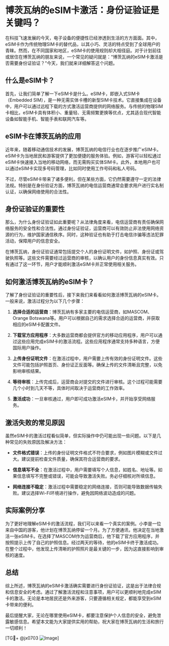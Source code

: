 # 博茨瓦纳的eSIM卡激活：身份证验证是关键吗？

在科技飞速发展的今天，电子设备的便捷性已经渗透到生活的方方面面。其中，eSIM卡作为传统物理SIM卡的替代品，以其小巧、灵活的特点受到了全球用户的青睐。然而，在不同国家和地区，eSIM卡的使用规则却大相径庭。对于计划前往或居住在博茨瓦纳的朋友来说，一个常见的疑问就是：“博茨瓦纳的eSIM卡激活是否需要身份证验证？”今天，我们就来详细解答这个问题。

## 什么是eSIM卡？

首先，让我们简单了解一下eSIM卡是什么。eSIM卡，即嵌入式SIM卡（Embedded SIM），是一种无需实体卡槽的新型SIM卡技术。它直接集成在设备中，用户可以通过远程下载的方式激活运营商提供的网络服务。与传统的物理SIM卡相比，eSIM卡具有体积小、重量轻、无需频繁更换等优点，尤其适合现代智能设备如智能手机、智能手表和联网汽车等。

## eSIM卡在博茨瓦纳的应用

近年来，随着移动通信技术的发展，博茨瓦纳的电信行业也在逐步推广eSIM卡。eSIM卡为当地居民和游客提供了更加便捷的服务体验。例如，游客可以轻松通过eSIM卡快速接入当地的移动网络，而无需购买实体SIM卡。此外，本地用户也可以通过eSIM卡实现多号码管理，比如同时使用工作号码和私人号码。

不过，尽管eSIM卡带来了诸多便利，但在某些方面，它仍然需要遵守一定的法律法规。特别是在身份验证方面，博茨瓦纳的电信运营商通常会要求用户进行实名制认证，以确保网络使用的合法性。

## 身份证验证的重要性

那么，为什么身份证验证如此重要呢？从法律角度来看，电信运营商有责任确保网络服务的安全性和合法性。通过身份证验证，运营商可以有效防止非法使用网络资源的行为，维护国家通信秩序。同时，这种验证也有助于打击电信诈骗等违法犯罪活动，保障用户的信息安全。

在博茨瓦纳，身份证验证通常包括提交个人的身份证明文件，如护照、身份证或驾驶执照等。这些文件需要经过运营商的审核，以确认用户的身份信息真实有效。只有通过了这一环节，用户才能顺利激活eSIM卡并正常使用相关服务。

## 如何激活博茨瓦纳的eSIM卡？

了解了身份证验证的重要性后，接下来我们来看看如何激活博茨瓦纳的eSIM卡。一般来说，激活过程分为以下几个步骤：

1. **选择合适的运营商**：博茨瓦纳有多家主要的电信运营商，如MASCOM、Orange Botswana等。用户可以根据自己的需求选择合适的运营商，并获取相应的eSIM卡配置文件。

2. **下载官方应用程序**：大多数运营商都会提供官方的移动应用程序，用户可以通过这些应用完成eSIM卡的激活流程。这些应用程序通常支持多种语言，方便国际用户操作。

3. **上传身份证明文件**：在激活过程中，用户需要上传有效的身份证明文件。这些文件可能包括护照首页、身份证正反面等。确保上传的文件清晰且完整，以免影响审核结果。

4. **等待审核**：上传完成后，运营商会对提交的文件进行审核。这个过程可能需要几个小时到几天不等，具体时间取决于运营商的工作效率。

5. **激活成功**：一旦审核通过，用户即可成功激活eSIM卡，并开始享受网络服务。

## 激活失败的常见原因

虽然eSIM卡的激活过程看似简单，但实际操作中仍可能出现一些问题。以下是几种常见的失败原因及解决方法：

- **文件格式错误**：上传的身份证明文件格式不符合要求，例如图片模糊或文件过大。建议提前检查文件质量，确保其符合运营商的要求。
  
- **信息填写不全**：在激活过程中，用户需要填写个人信息，如姓名、地址等。如果信息填写不完整或错误，可能会导致激活失败。务必仔细核对所填信息。

- **网络连接不稳定**：激活过程中需要稳定的网络连接，否则可能导致数据传输失败。建议选择Wi-Fi环境进行操作，避免因网络波动造成的问题。

## 实际案例分享

为了更好地理解eSIM卡的激活流程，我们可以来看一个真实的案例。小李是一位来自中国的游客，他计划在博茨瓦纳停留一个月。为了方便通讯，他决定在当地激活一张eSIM卡。在选择了MASCOM作为运营商后，他下载了官方应用程序，并按照提示上传了自己的护照信息。经过两天的等待，他的eSIM卡终于激活成功。在整个过程中，他发现上传清晰的护照照片是最关键的一步，因为这直接影响到审核的速度。

## 总结

综上所述，博茨瓦纳的eSIM卡激活确实需要进行身份证验证，这是出于法律合规和信息安全的考虑。通过了解激活流程和注意事项，用户可以更顺利地完成eSIM卡的激活。无论是本地居民还是外来游客，只要遵循相关规定，都能享受到eSIM卡带来的便利。

最后提醒大家，无论在哪里使用eSIM卡，都要注意保护个人信息的安全，避免泄露敏感信息。希望本文能为大家提供实用的帮助，祝大家在博茨瓦纳的生活和旅行一切顺利！

[TG💪+ @jx0703 ![Image](https://github.com/user-attachments/assets/dbca1d08-cadb-493c-b0ec-ad6f7a83f270)]
